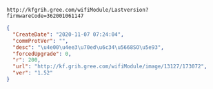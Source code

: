 `http://kfgrih.gree.com/wifiModule/Lastversion?firmwareCode=362001061147`

```json
{
  "CreateDate": "2020-11-07 07:24:04",
  "commProtVer": "",
  "desc": "\u4e00\u4ee3\u70ed\u6c34\u5668SO\u5e93",
  "forcedUpgrade": 0,
  "r": 200,
  "url": "http://kf.grih.gree.com/wifiModule/image/13127/173072",
  "ver": "1.52"
}
```